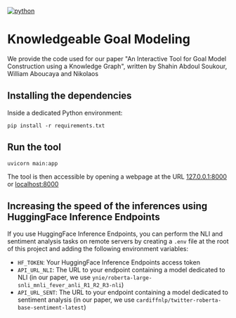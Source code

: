 [![python](https://img.shields.io/badge/python-3.9%20|%203.10%20|%203.11-blue.svg?style=flat&logo=python&logoColor=white)](https://www.python.org)

# Knowledgeable Goal Modeling

We provide the code used for our paper "An Interactive Tool for Goal Model Construction using a Knowledge Graph", written by Shahin Abdoul Soukour, William Aboucaya and Nikolaos

## Installing the dependencies

Inside a dedicated Python environment:

```shell
pip install -r requirements.txt
```

## Run the tool

```shell
uvicorn main:app
```

The tool is then accessible by opening a webpage at the URL [127.0.0.1:8000](http://127.0.0.1:8000) or [localhost:8000](http://localhost:8000)

## Increasing the speed of the inferences using HuggingFace Inference Endpoints

If you use HuggingFace Inference Endpoints, you can perform the NLI and sentiment analysis tasks on remote servers by creating a `.env` file at the root of this project and adding the following environment variables:

- `HF_TOKEN`: Your HuggingFace Inference Endpoints access token
- `API_URL_NLI`: The URL to your endpoint containing a model dedicated to NLI (in our paper, we use `ynie/roberta-large-snli_mnli_fever_anli_R1_R2_R3-nli`)
- `API_URL_SENT`: The URL to your endpoint containing a model dedicated to sentiment analysis (in our paper, we use `cardiffnlp/twitter-roberta-base-sentiment-latest`)
